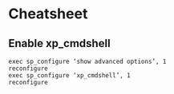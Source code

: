 # Cheatsheet

## Enable xp_cmdshell

```
exec sp_configure ‘show advanced options’, 1
reconfigure
exec sp_configure ‘xp_cmdshell’, 1
reconfigure
```
